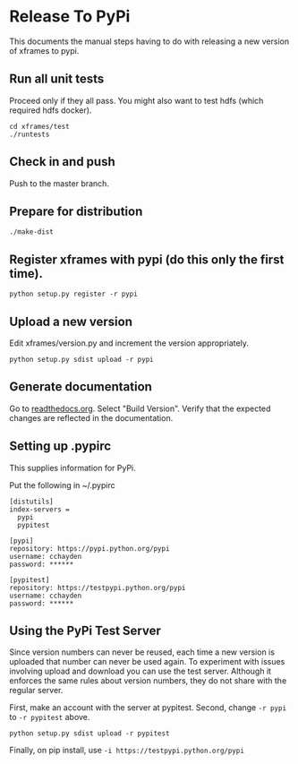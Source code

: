 # Release To PyPi
This documents the manual steps having to do with releasing a
new version of xframes to pypi.

## Run all unit tests
Proceed only if they all pass.
You might also want to test hdfs (which required hdfs docker).

    cd xframes/test
    ./runtests
    
## Check in and push
Push to the master branch.

## Prepare for distribution

    ./make-dist

## Register xframes with pypi (do this only the first time).

    python setup.py register -r pypi

## Upload a new version
Edit xframes/version.py and increment the version appropriately.

    python setup.py sdist upload -r pypi
    
## Generate documentation
Go to [readthedocs.org](http://readthedocs.org/projects/xframes/builds/).
Select "Build Version".
Verify that the expected changes are reflected in the documentation.



## Setting up .pypirc
This supplies information for PyPi.

Put the following in ~/.pypirc

    [distutils]
    index-servers =
      pypi
      pypitest

    [pypi]
    repository: https://pypi.python.org/pypi
    username: cchayden
    password: ******

    [pypitest]
    repository: https://testpypi.python.org/pypi
    username: cchayden
    password: ******

## Using the PyPi Test Server

Since version numbers can never be reused, each time a new
version is uploaded that number can never be used again.
To experiment with issues involving upload and download you can
use the test server.  Although it enforces the same rules about version
numbers, they do not share with the regular server.

First, make an account with the server at pypitest.
Second, change `-r pypi` to `-r pypitest` above.

    python setup.py sdist upload -r pypitest


Finally, on pip install, use `-i https://testpypi.python.org/pypi`
